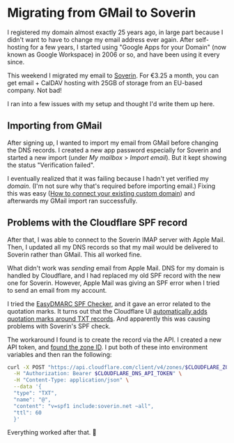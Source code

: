 # Migrating from GMail to Soverin

I registered my domain almost exactly 25 years ago, in large part because I didn't want to have to change my email address ever again. After self-hosting for a few years, I started using "Google Apps for your Domain" (now known as Google Workspace) in 2006 or so, and have been using it every since.

This weekend I migrated my email to [Soverin](https://soverin.com/). For €3.25 a month, you can get email + CalDAV hosting with 25GB of storage from an EU-based company. Not bad!

I ran into a few issues with my setup and thought I'd write them up here.

## Importing from GMail

After signing up, I wanted to import my email from GMail before changing the DNS records. I created a new app password especially for Soverin and started a new import (under _My mailbox_ > _Import email_). But it kept showing the status "Verification failed".

I eventually realized that it was failing because I hadn't yet verified my _domain_. (I'm not sure why that's required before importing email.) Fixing this was easy ([How to connect your existing custom domain](https://soverin.com/help/domain-custom-add)) and afterwards my GMail import ran successfully.

## Problems with the Cloudflare SPF record

After that, I was able to connect to the Soverin IMAP server with Apple Mail. Then, I updated all my DNS records so that my mail would be delivered to Soverin rather than GMail. This all worked fine.

What didn't work was _sending_ email from Apple Mail. DNS for my domain is handled by Cloudflare, and I had replaced my old SPF record with the new one for Soverin. However, Apple Mail was giving an SPF error when I tried to send an email from my account.

I tried the [EasyDMARC SPF Checker](https://easydmarc.com/tools/spf-lookup), and it gave an error related to the quotation marks. It turns out that the Cloudflare UI [automatically adds quotation marks around TXT records](https://community.cloudflare.com/t/cant-remove-quotes-from-txt-record/737786). And apparently this was causing problems with Soverin's SPF check.

The workaround I found is to create the record via the API. I created a new API token, and [found the zone ID](https://developers.cloudflare.com/fundamentals/setup/find-account-and-zone-ids/). I put both of these into environment variables and then ran the following:

```bash
curl -X POST "https://api.cloudflare.com/client/v4/zones/$CLOUDFLARE_ZONE_ID_DUBROY_COM/dns_records" \
  -H "Authorization: Bearer $CLOUDFLARE_DNS_API_TOKEN" \
  -H "Content-Type: application/json" \
  --data '{
  "type": "TXT",
  "name": "@",
  "content": "v=spf1 include:soverin.net ~all",
  "ttl": 60
  }'
```

Everything worked after that. 🙌
